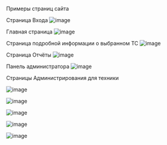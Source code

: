 Примеры страниц сайта

Страница Входа
![image](https://github.com/Mustafa96-8/VehicleMonitoring/assets/81869299/39132ee4-c486-4a66-96f9-e1a9737ddd46)

Главная страница
![image](https://github.com/Mustafa96-8/VehicleMonitoring/assets/81869299/ea4b775a-b54e-4c87-838f-4b480764f9a8)

Страница подробной информации о выбранном ТС
![image](https://github.com/Mustafa96-8/VehicleMonitoring/assets/81869299/197961f3-5478-412a-8efd-246b54d55100)

Страница Отчёты
![image](https://github.com/Mustafa96-8/VehicleMonitoring/assets/81869299/1f7b62f4-020d-4494-9899-56440e2ebe1e)

Панель администратора
![image](https://github.com/Mustafa96-8/VehicleMonitoring/assets/81869299/c1914b01-d77a-457a-89d2-d62e3a539a35)

Страницы Администрирования для техники

![image](https://github.com/Mustafa96-8/VehicleMonitoring/assets/81869299/a9aa9aaf-117c-410a-acf3-960516089b9d)

![image](https://github.com/Mustafa96-8/VehicleMonitoring/assets/81869299/4c8aa9bf-5681-44ee-9c75-b694c81e480f)

![image](https://github.com/Mustafa96-8/VehicleMonitoring/assets/81869299/9b20bc48-6626-41f5-9ed7-29c379f1dcab)

![image](https://github.com/Mustafa96-8/VehicleMonitoring/assets/81869299/5d5cda48-4e47-4c5c-bad3-2f8bb8b2957d)

![image](https://github.com/Mustafa96-8/VehicleMonitoring/assets/81869299/c1707ea7-0bbb-4973-a7ed-7b9522837d14)
